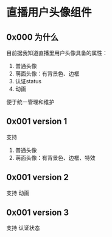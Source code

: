 # 直播用户头像组件
## 0x000 为什么
目前据我知道直播里用户头像具备的属性：
1. 普通头像
2. 萌面头像：有背景色、边框
3. 认证status
4. 动画

便于统一管理和维护

## 0x001 version 1
支持
1. 普通头像
2. 萌面头像：有背景色、边框、特效

## 0x001 version 2
支持 动画

## 0x001 version 3
支持 认证状态